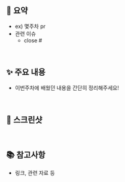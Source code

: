 ## 🏁 요약
- ex) 몇주차 pr 
- 관련 이슈
  - close #

<br>


## ✨ 주요 내용 
- 이번주차에 배웠던 내용을 간단히 정리해주세요!

<br>


## 📸 스크린샷

<br>


## 📚 참고사항
- 링크, 관련 자료 등

<br>
